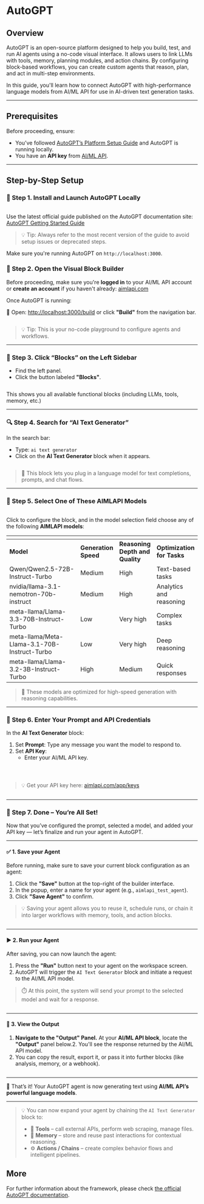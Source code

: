 # AutoGPT

## Overview

AutoGPT is an open-source platform designed to help you build, test, and run AI agents using a no-code visual interface. It allows users to link LLMs with tools, memory, planning modules, and action chains. By configuring block-based workflows, you can create custom agents that reason, plan, and act in multi-step environments.

In this guide, you'll learn how to connect AutoGPT with high-performance language models from AI/ML API for use in AI-driven text generation tasks.

***

## Prerequisites

Before proceeding, ensure:

* You’ve followed [AutoGPT’s Platform Setup Guide](https://docs.agpt.co/platform/getting-started/) and AutoGPT is running locally.
* You have an **API key** from [AI/ML API](https://aimlapi.com/app/keys).

***

## Step-by-Step Setup

### 🥇 Step 1. Install and Launch AutoGPT Locally

<div align="left"><figure><img src="../.gitbook/assets/Step 1 AutoGPT Running.png" alt=""><figcaption></figcaption></figure></div>

Use the latest official guide published on the AutoGPT documentation site: [AutoGPT Getting Started Guide](https://docs.agpt.co/platform/getting-started/)

> 💡 Tip: Always refer to the most recent version of the guide to avoid setup issues or deprecated steps.

Make sure you're running AutoGPT on `http://localhost:3000`.

### 🥈 Step 2. Open the Visual Block Builder

Before proceeding, make sure you're **logged in** to your AI/ML API account or **create an account** if you haven't already: [aimlapi.com](https://aimlapi.com/app/?utm_source=autogpt\&utm_medium=github\&utm_campaign=integration)

Once AutoGPT is running:

🔗 Open: [http://localhost:3000/build](http://localhost:3000/build) or click **"Build"** from the navigation bar.

<figure><img src="../.gitbook/assets/Step 2 Build Screen.png" alt=""><figcaption></figcaption></figure>

> 💡 Tip: This is your no-code playground to configure agents and workflows.

***

### 🥉 Step 3. Click “Blocks” on the Left Sidebar

* Find the left panel.
* Click the button labeled **"Blocks"**.

<div align="left"><figure><img src="../.gitbook/assets/Step 3 AI Block.png" alt=""><figcaption></figcaption></figure></div>

This shows you all available functional blocks (including LLMs, tools, memory, etc.)

***

### 🔍 Step 4. Search for “AI Text Generator”

In the search bar:

* Type: `ai text generator`
* Click on the **AI Text Generator** block when it appears.

<div align="left"><figure><img src="../.gitbook/assets/Step 4 AI Generator Block.png" alt=""><figcaption></figcaption></figure></div>

> 🧠 This block lets you plug in a language model for text completions, prompts, and chat flows.

***

### 🤖 Step 5. Select One of These AIMLAPI Models

<div align="left"><figure><img src="../.gitbook/assets/Step 5 AIMLAPI Models.png" alt=""><figcaption></figcaption></figure></div>

Click to configure the block, and in the model selection field choose any of the following **AIMLAPI models**:

<table data-header-hidden><thead><tr><th width="362.20001220703125"></th><th></th><th></th><th></th></tr></thead><tbody><tr><td><strong>Model</strong></td><td><strong>Generation Speed</strong></td><td><strong>Reasoning Depth and Quality</strong></td><td><strong>Optimization for Tasks</strong></td></tr><tr><td>Qwen/Qwen2.5-72B-Instruct-Turbo</td><td>Medium</td><td>High</td><td>Text-based tasks</td></tr><tr><td>nvidia/llama-3.1-nemotron-70b-instruct</td><td>Medium</td><td>High</td><td>Analytics and reasoning</td></tr><tr><td>meta-llama/Llama-3.3-70B-Instruct-Turbo</td><td>Low</td><td>Very high</td><td>Complex tasks</td></tr><tr><td>meta-llama/Meta-Llama-3.1-70B-Instruct-Turbo</td><td>Low</td><td>Very high</td><td>Deep reasoning</td></tr><tr><td>meta-llama/Llama-3.2-3B-Instruct-Turbo</td><td>High</td><td>Medium</td><td>Quick responses</td></tr></tbody></table>

> 🧹 These models are optimized for high-speed generation with reasoning capabilities.

***

### 🔑 Step 6. Enter Your Prompt and API Credentials

In the **AI Text Generator** block:

1. Set **Prompt**: Type any message you want the model to respond to.
2. Set **API Key**:
   * Enter your AI/ML API key.

<div align="left"><figure><img src="../.gitbook/assets/Step 6.1 Key Placeholder.png" alt=""><figcaption></figcaption></figure></div>

<div align="left"><figure><img src="../.gitbook/assets/Step 6.2 No Fill Key Placeholder.png" alt=""><figcaption></figcaption></figure></div>

<div align="left"><figure><img src="../.gitbook/assets/Step 6.3 Filled Key Placeholder.png" alt=""><figcaption></figcaption></figure></div>

> 💡 Get your API key here: [aimlapi.com/app/keys](https://aimlapi.com/app/keys?utm_source=autogpt\&utm_medium=github\&utm_campaign=integration)

<div align="left"><figure><img src="../.gitbook/assets/Step 6.4 Overview.png" alt=""><figcaption></figcaption></figure></div>

***

### 🎉 Step 7. Done – You’re All Set!

Now that you’ve configured the prompt, selected a model, and added your API key — let’s finalize and run your agent in AutoGPT.

***

#### ✅ 1. Save your Agent

Before running, make sure to save your current block configuration as an agent:

1. Click the **"Save"** button at the top-right of the builder interface.
2. In the popup, enter a name for your agent (e.g., `aimlapi_test_agent`).
3. Click **"Save Agent"** to confirm.

> 💡 Saving your agent allows you to reuse it, schedule runs, or chain it into larger workflows with memory, tools, and action blocks.

<div align="left"><figure><img src="../.gitbook/assets/Step 7.1 Save.png" alt=""><figcaption></figcaption></figure></div>

***

#### ▶️ 2. Run your Agent

After saving, you can now launch the agent:

1. Press the **"Run"** button next to your agent on the workspace screen.
2. AutoGPT will trigger the `AI Text Generator` block and initiate a request to the AI/ML API model.

> ⏱️ At this point, the system will send your prompt to the selected model and wait for a response.

<div align="left"><figure><img src="../.gitbook/assets/Step 8 Run.png" alt=""><figcaption></figcaption></figure></div>

***

#### 🧾 3. View the Output

1. **Navigate to the "Output" Panel.** At your **AI/ML API block**, locate the **"Output"** panel below.2. You'll see the response returned by the AI/ML API model.
2. You can copy the result, export it, or pass it into further blocks (like analysis, memory, or a webhook).

<div align="left"><figure><img src="../.gitbook/assets/Step 9 Output.png" alt=""><figcaption></figcaption></figure></div>

***

🎉 That’s it! Your AutoGPT agent is now generating text using **AI/ML API’s powerful language models**.

***

> 💡 You can now expand your agent by chaining the `AI Text Generator` block to:
>
> * 🔧 **Tools** – call external APIs, perform web scraping, manage files.
> * 🧠 **Memory** – store and reuse past interactions for contextual reasoning.
> * ⚙️ **Actions / Chains** – create complex behavior flows and intelligent pipelines.

## More <a href="#more" id="more"></a>

For further information about the framework, please check [the official AutoGPT documentation](https://docs.agpt.co/platform/getting-started/).
